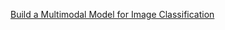[Build a Multimodal Model for Image Classification](https://blog.stackademic.com/how-to-build-a-multimodal-model-for-image-classification-331c4993c945)
